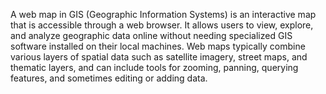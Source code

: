 A web map in GIS (Geographic Information Systems) is an interactive map that is accessible through a web browser. 
It allows users to view, explore, and analyze geographic data online without needing specialized GIS software installed on their local machines. 
Web maps typically combine various layers of spatial data such as satellite imagery, street maps, and thematic layers, 
and can include tools for zooming, panning, querying features, and sometimes editing or adding data.
